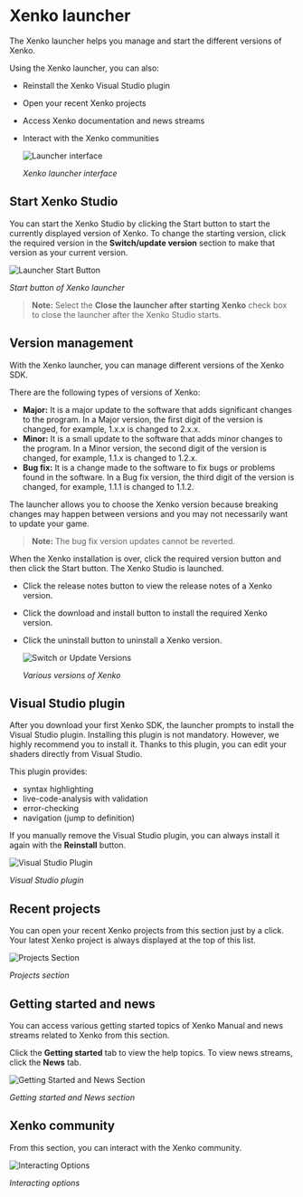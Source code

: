 # Xenko launcher

The Xenko launcher helps you manage and start the different versions of Xenko.

Using the Xenko launcher, you can also:

* Reinstall the Xenko Visual Studio plugin
* Open your recent Xenko projects
* Access Xenko documentation and news streams
* Interact with the Xenko communities

   ![Launcher interface](media/xenko-launcher-interface.png)

   *Xenko launcher interface*
	
## Start Xenko Studio

You can start the Xenko Studio by clicking the Start button to start the currently displayed version of Xenko. To change the starting version, click the required version in  the **Switch/update version** section to make that version as your current version. 

   ![Launcher Start Button](media/xenko-launcher-start-button.png)
   
   *Start button of Xenko launcher*

>**Note:** Select the **Close the launcher after starting Xenko** check box to close the launcher after the Xenko Studio starts.

## Version management

With  the Xenko launcher, you can manage different versions of the Xenko SDK.

There are the following types of versions of Xenko:

* **Major:** It is a major update to the software that adds significant changes to the program. In a Major version, the first digit of the version is changed, for example, 1.x.x is changed to 2.x.x.
* **Minor:** It is a small update to the software that adds minor changes to the program. In a Minor version, the second digit of the version is changed, for example, 1.1.x is changed to 1.2.x.
* **Bug fix:** It is a change made to the software to fix bugs or problems found in the software. In a Bug fix version, the third digit of the version is changed, for example, 1.1.1 is changed to 1.1.2.

The launcher allows you to choose the Xenko version because breaking changes may happen between versions and you may not necessarily want to update your game.

>**Note:** The bug fix version updates cannot be reverted.

When the Xenko installation is over, click the required version button and then click the Start button. The Xenko Studio is launched.

* Click the release notes button to view the release notes of a Xenko version.
* Click the download and install button to install the required Xenko version. 
* Click the uninstall button to uninstall a Xenko version.

   ![Switch or Update Versions](media/xenko-laucher-switch-update-versions.png)

   *Various versions of Xenko*
	
## Visual Studio plugin

After you download your first Xenko SDK, the launcher prompts to install the Visual Studio plugin. Installing this plugin is not mandatory. However, we highly recommend you to install it. Thanks to this plugin, you can edit your shaders directly from Visual Studio.

This plugin provides:

* syntax highlighting
* live-code-analysis with validation
* error-checking
* navigation (jump to definition)

If you manually remove the Visual Studio plugin, you can always install it again with the **Reinstall** button.

   ![Visual Studio Plugin](media/xenko-laucher-visual-studio-plugin.png)
   
   *Visual Studio plugin*
	
## Recent projects

You can open your recent Xenko projects from this section just by a click. Your latest Xenko project is always displayed at the top of this list.

   ![Projects Section](media/xenko-laucher-recent-projects-section.png)
   
   *Projects section*
	
## Getting started and news

You can access various getting started topics of Xenko Manual and news streams related to Xenko from this section.

Click the **Getting started** tab to view the help topics. To view news streams, click the **News** tab.

   ![Getting Started and News Section](media/xenko-laucher-getting-started-news.png)
   
   *Getting started and News section*

## Xenko community

From this section, you can interact with the Xenko community.

   ![Interacting Options](media/xenko-launcher-interacting-options.png)

   *Interacting options*